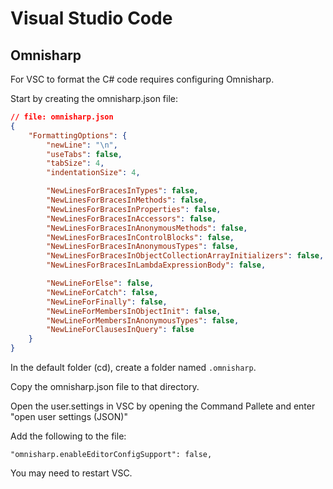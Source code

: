 # Visual Studio Code

## Omnisharp

For VSC to format the C# code requires configuring Omnisharp.

Start by creating the omnisharp.json file:

```json
// file: omnisharp.json
{
    "FormattingOptions": {
        "newLine": "\n",
        "useTabs": false,
        "tabSize": 4,
        "indentationSize": 4,

        "NewLinesForBracesInTypes": false,
        "NewLinesForBracesInMethods": false,
        "NewLinesForBracesInProperties": false,
        "NewLinesForBracesInAccessors": false,
        "NewLinesForBracesInAnonymousMethods": false,
        "NewLinesForBracesInControlBlocks": false,
        "NewLinesForBracesInAnonymousTypes": false,
        "NewLinesForBracesInObjectCollectionArrayInitializers": false,
        "NewLinesForBracesInLambdaExpressionBody": false,

        "NewLineForElse": false,
        "NewLineForCatch": false,
        "NewLineForFinally": false,
        "NewLineForMembersInObjectInit": false,
        "NewLineForMembersInAnonymousTypes": false,
        "NewLineForClausesInQuery": false
    }
}
```

In the default folder (cd), create a folder named `.omnisharp`.

Copy the omnisharp.json file to that directory.

Open the user.settings in VSC by opening the Command Pallete and enter "open user settings (JSON)"

Add the following to the file:

    "omnisharp.enableEditorConfigSupport": false,

You may need to restart VSC.
